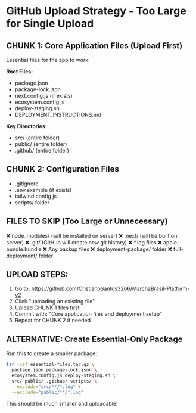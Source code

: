 # GitHub Upload Strategy - Too Large for Single Upload

## CHUNK 1: Core Application Files (Upload First)
Essential files for the app to work:

**Root Files:**
- package.json
- package-lock.json
- next.config.js (if exists)
- ecosystem.config.js
- deploy-staging.sh
- DEPLOYMENT_INSTRUCTIONS.md

**Key Directories:**
- src/ (entire folder)
- public/ (entire folder)
- .github/ (entire folder)

## CHUNK 2: Configuration Files
- .gitignore
- .env.example (if exists)
- tailwind.config.js
- scripts/ folder

## FILES TO SKIP (Too Large or Unnecessary)
❌ node_modules/ (will be installed on server)
❌ .next/ (will be built on server)
❌ .git/ (GitHub will create new git history)
❌ *.log files
❌ apoie-bundle.bundle
❌ Any backup files
❌ deployment-package/ folder
❌ full-deployment/ folder

## UPLOAD STEPS:

1. Go to: https://github.com/CristianoSantos3266/MarchaBrasil-Platform-v2
2. Click "uploading an existing file"
3. Upload CHUNK 1 files first
4. Commit with: "Core application files and deployment setup"
5. Repeat for CHUNK 2 if needed

## ALTERNATIVE: Create Essential-Only Package
Run this to create a smaller package:
```bash
tar -czf essential-files.tar.gz \
  package.json package-lock.json \
  ecosystem.config.js deploy-staging.sh \
  src/ public/ .github/ scripts/ \
  --exclude="src/**/*.log" \
  --exclude="public/**/*.log"
```

This should be much smaller and uploadable!